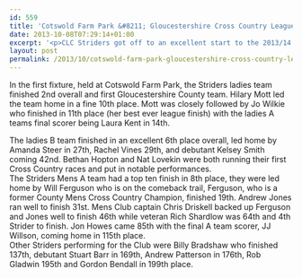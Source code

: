 ```yaml
---
id: 559
title: 'Cotswold Farm Park &#8211; Gloucestershire Cross Country League &#8211; 5 October 2013'
date: 2013-10-08T07:29:14+01:00
excerpt: '<p>CLC Striders got off to an excellent start to the 2013/14 Cross Country season at Cotswold Farm Park.</p>'
layout: post
permalink: /2013/10/cotswold-farm-park-gloucestershire-cross-country-league-5-october-2013/
---
```

</p> 

In the first fixture, held at Cotswold Farm Park, the Striders ladies team finished 2nd overall and first Gloucestershire County team. Hilary Mott led the team home in a fine 10th place. Mott was closely followed by Jo Wilkie who finished in 11th place (her best ever league finish) with the ladies A teams final scorer being Laura Kent in 14th. 

The ladies B team finished in an excellent 6th place overall, led home by Amanda Steer in 27th, Rachel Vines 29th, and debutant Kelsey Smith coming 42nd. Bethan Hopton and Nat Lovekin were both running their first Cross Country races and put in notable performances.  
The Striders Mens A team had a top ten finish in 8th place, they were led home by Will Ferguson who is on the comeback trail, Ferguson, who is a former County Mens Cross Country Champion, finished 19th. Andrew Jones ran well to finish 31st. Mens Club captain Chris Driskell backed up Ferguson and Jones well to finish 46th while veteran Rich Shardlow was 64th and 4th Strider to finish. Jon Howes came 85th with the final A team scorer, JJ Willson, coming home in 115th place.  
Other Striders performing for the Club were Billy Bradshaw who finished 137th, debutant Stuart Barr in 169th, Andrew Patterson in 176th, Rob Gladwin 195th and Gordon Bendall in 199th place.